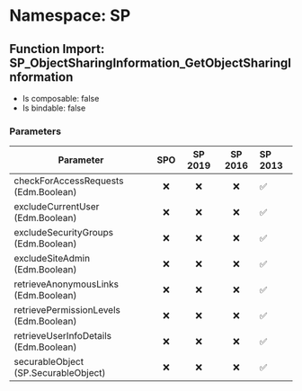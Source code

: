 # Namespace: SP

## Function Import: SP_ObjectSharingInformation_GetObjectSharingInformation

- Is composable: false
- Is bindable: false

### Parameters

Parameter | SPO | SP 2019 | SP 2016 | SP 2013
----------|:---:|:-------:|:-------:|:-------
checkForAccessRequests (Edm.Boolean) | ❌ | ❌ | ❌ | ✅
excludeCurrentUser (Edm.Boolean) | ❌ | ❌ | ❌ | ✅
excludeSecurityGroups (Edm.Boolean) | ❌ | ❌ | ❌ | ✅
excludeSiteAdmin (Edm.Boolean) | ❌ | ❌ | ❌ | ✅
retrieveAnonymousLinks (Edm.Boolean) | ❌ | ❌ | ❌ | ✅
retrievePermissionLevels (Edm.Boolean) | ❌ | ❌ | ❌ | ✅
retrieveUserInfoDetails (Edm.Boolean) | ❌ | ❌ | ❌ | ✅
securableObject (SP.SecurableObject) | ❌ | ❌ | ❌ | ✅